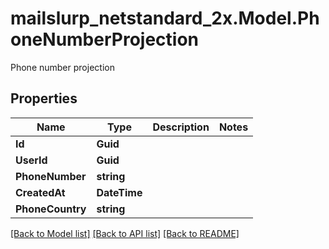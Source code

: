 # mailslurp_netstandard_2x.Model.PhoneNumberProjection
Phone number projection

## Properties

Name | Type | Description | Notes
------------ | ------------- | ------------- | -------------
**Id** | **Guid** |  | 
**UserId** | **Guid** |  | 
**PhoneNumber** | **string** |  | 
**CreatedAt** | **DateTime** |  | 
**PhoneCountry** | **string** |  | 

[[Back to Model list]](../README#documentation-for-models) [[Back to API list]](../README#documentation-for-api-endpoints) [[Back to README]](../README)

